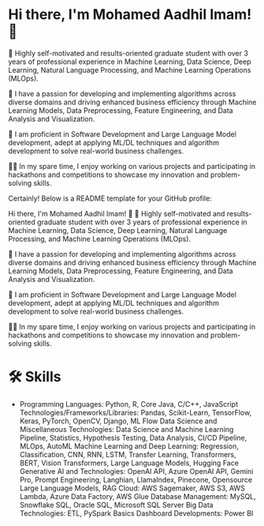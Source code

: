 # Hi there, I'm Mohamed Aadhil Imam! 👋

🌟 Highly self-motivated and results-oriented graduate student with over 3 years of professional experience in Machine Learning, Data Science, Deep Learning, Natural Language Processing, and Machine Learning Operations (MLOps).

🚀 I have a passion for developing and implementing algorithms across diverse domains and driving enhanced business efficiency through Machine Learning Models, Data Preprocessing, Feature Engineering, and Data Analysis and Visualization.

🔭 I am proficient in Software Development and Large Language Model development, adept at applying ML/DL techniques and algorithm development to solve real-world business challenges.

👨‍💻 In my spare time, I enjoy working on various projects and participating in hackathons and competitions to showcase my innovation and problem-solving skills.


Certainly! Below is a README template for your GitHub profile:

Hi there, I'm Mohamed Aadhil Imam! 👋
🌟 Highly self-motivated and results-oriented graduate student with over 3 years of professional experience in Machine Learning, Data Science, Deep Learning, Natural Language Processing, and Machine Learning Operations (MLOps).

🚀 I have a passion for developing and implementing algorithms across diverse domains and driving enhanced business efficiency through Machine Learning Models, Data Preprocessing, Feature Engineering, and Data Analysis and Visualization.

🔭 I am proficient in Software Development and Large Language Model development, adept at applying ML/DL techniques and algorithm development to solve real-world business challenges.

👨‍💻 In my spare time, I enjoy working on various projects and participating in hackathons and competitions to showcase my innovation and problem-solving skills.

# 🛠️ Skills

- Programming Languages: Python, R, Core Java, C/C++, JavaScript
Technologies/Frameworks/Libraries: Pandas, Scikit-Learn, TensorFlow, Keras, PyTorch, OpenCV, Django, ML Flow
Data Science and Miscellaneous Technologies: Data Science and Machine Learning Pipeline, Statistics, Hypothesis Testing, Data Analysis, CI/CD Pipeline, MLOps, AutoML
Machine Learning and Deep Learning: Regression, Classification, CNN, RNN, LSTM, Transfer Learning, Transformers, BERT, Vision Transformers, Large Language Models, Hugging Face
Generative AI and Technologies: OpenAI API, Azure OpenAI API, Gemini Pro, Prompt Engineering, Langhian, LlamaIndex, Pinecone, Opensource Large Language Models, RAG
Cloud: AWS Sagemaker, AWS S3, AWS Lambda, Azure Data Factory, AWS Glue
Database Management: MySQL, Snowflake SQL, Oracle SQL, Microsoft SQL Server
Big Data Technologies: ETL, PySpark Basics
Dashboard Developments: Power BI

